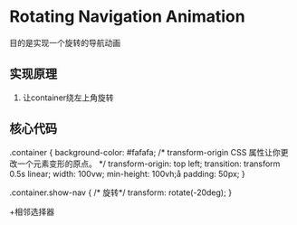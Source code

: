 # Rotating Navigation Animation

目的是实现一个旋转的导航动画

## 实现原理

1. 让container绕左上角旋转

## 核心代码

.container {
    background-color: #fafafa;
    /* transform-origin CSS 属性让你更改一个元素变形的原点。 */
    transform-origin: top left;
    transition: transform 0.5s linear;
    width: 100vw;
    min-height: 100vh;å
    padding: 50px;
}

.container.show-nav {
    /* 旋转*/
    transform: rotate(-20deg);
}

+相邻选择器